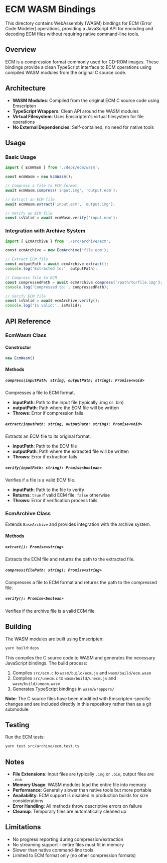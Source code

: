 # ECM WASM Bindings

This directory contains WebAssembly (WASM) bindings for ECM (Error Code Modeler) operations, providing a JavaScript API for encoding and decoding ECM files without requiring native command-line tools.

## Overview

ECM is a compression format commonly used for CD-ROM images. These bindings provide a clean TypeScript interface to ECM operations using compiled WASM modules from the original C source code.

## Architecture

- **WASM Modules**: Compiled from the original ECM C source code using Emscripten
- **TypeScript Wrappers**: Clean API around the WASM modules
- **Virtual Filesystem**: Uses Emscripten's virtual filesystem for file operations
- **No External Dependencies**: Self-contained, no need for native tools

## Usage

### Basic Usage

```typescript
import { EcmWasm } from './deps/ecm/wasm';

const ecmWasm = new EcmWasm();

// Compress a file to ECM format
await ecmWasm.compress('input.img', 'output.ecm');

// Extract an ECM file
await ecmWasm.extract('input.ecm', 'output.img');

// Verify an ECM file
const isValid = await ecmWasm.verify('input.ecm');
```

### Integration with Archive System

```typescript
import { EcmArchive } from './src/archive/ecm';

const ecmArchive = new EcmArchive('file.ecm');

// Extract ECM file
const outputPath = await ecmArchive.extract();
console.log('Extracted to:', outputPath);

// Compress file to ECM
const compressedPath = await ecmArchive.compress('/path/to/file.img');
console.log('Compressed to:', compressedPath);

// Verify ECM file
const isValid = await ecmArchive.verify();
console.log('Is valid:', isValid);
```

## API Reference

### EcmWasm Class

#### Constructor
```typescript
new EcmWasm()
```

#### Methods

##### `compress(inputPath: string, outputPath: string): Promise<void>`
Compresses a file to ECM format.

- **inputPath**: Path to the input file (typically .img or .bin)
- **outputPath**: Path where the ECM file will be written
- **Throws**: Error if compression fails

##### `extract(inputPath: string, outputPath: string): Promise<void>`
Extracts an ECM file to its original format.

- **inputPath**: Path to the ECM file
- **outputPath**: Path where the extracted file will be written
- **Throws**: Error if extraction fails

##### `verify(inputPath: string): Promise<boolean>`
Verifies if a file is a valid ECM file.

- **inputPath**: Path to the file to verify
- **Returns**: `true` if valid ECM file, `false` otherwise
- **Throws**: Error if verification process fails

### EcmArchive Class

Extends `BaseArchive` and provides integration with the archive system.

#### Methods

##### `extract(): Promise<string>`
Extracts the ECM file and returns the path to the extracted file.

##### `compress(filePath: string): Promise<string>`
Compresses a file to ECM format and returns the path to the compressed file.

##### `verify(): Promise<boolean>`
Verifies if the archive file is a valid ECM file.

## Building

The WASM modules are built using Emscripten:

```bash
yarn build:deps
```

This compiles the C source code to WASM and generates the necessary JavaScript bindings. The build process:

1. Compiles `src/ecm.c` to `wasm/build/ecm.js` and `wasm/build/ecm.wasm`
2. Compiles `src/unecm.c` to `wasm/build/unecm.js` and `wasm/build/unecm.wasm`
3. Generates TypeScript bindings in `wasm/wrappers/`

**Note**: The C source files have been modified with Emscripten-specific changes and are included directly in this repository rather than as a git submodule.

## Testing

Run the ECM tests:

```bash
yarn test src/archive/ecm.test.ts
```

## Notes

- **File Extensions**: Input files are typically `.img` or `.bin`, output files are `.ecm`
- **Memory Usage**: WASM modules load the entire file into memory
- **Performance**: Generally slower than native tools but more portable
- **Availability**: ECM support is disabled in production builds for size considerations
- **Error Handling**: All methods throw descriptive errors on failure
- **Cleanup**: Temporary files are automatically cleaned up

## Limitations

- No progress reporting during compression/extraction
- No streaming support - entire files must fit in memory
- Slower than native command-line tools
- Limited to ECM format only (no other compression formats) 